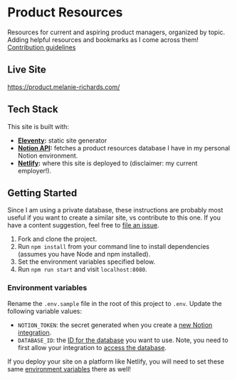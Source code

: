 # Product Resources

Resources for current and aspiring product managers, organized by topic. Adding helpful resources and bookmarks as I come across them! [Contribution guidelines](https://github.com/melanierichards/product-resources/blob/main/CONTRIBUTING.md)

## Live Site

https://product.melanie-richards.com/

## Tech Stack

This site is built with:

* **[Eleventy](https://www.11ty.dev/):** static site generator
* **[Notion API](https://developers.notion.com/page/notion-platform-roadmap):** fetches a product resources database I have in my personal Notion environment.
* **[Netlify](https://netlify.com):** where this site is deployed to (disclaimer: my current employer!).

## Getting Started

Since I am using a private database, these instructions are probably most useful if you want to create a similar site, vs contribute to this one. If you have a content suggestion, feel free to [file an issue](https://github.com/melanierichards/product-resources/issues).

1. Fork and clone the project.
2. Run `npm install` from your command line to install dependencies (assumes you have Node and npm installed).
3. Set the environment variables specified below.
4. Run `npm run start` and visit `localhost:8080`.

### Environment variables

Rename the `.env.sample` file in the root of this project to `.env`. Update the following variable values:

* `NOTION_TOKEN`: the secret generated when you create a [new Notion integration](https://developers.notion.com/docs/create-a-notion-integration#step-1-create-an-integration).
* `DATABASE_ID`: the [ID for the database](https://developers.notion.com/docs/create-a-notion-integration#step-3-save-the-database-id) you want to use. Note, you need to first allow your integration to [access the database](https://developers.notion.com/docs/create-a-notion-integration#step-2-share-a-database-with-your-integration).

If you deploy your site on a platform like Netlify, you will need to set these same [environment variables](https://docs.netlify.com/environment-variables/overview/#app) there as well!